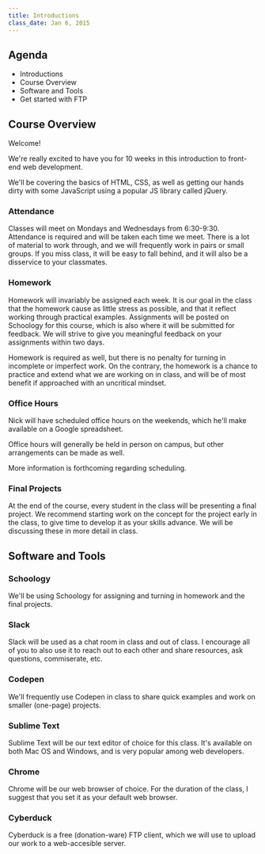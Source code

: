 ```yaml
---
title: Introductions
class_date: Jan 6, 2015
---
```


## Agenda

* Introductions
* Course Overview
* Software and Tools
* Get started with FTP


## Course Overview

Welcome!

We're really excited to have you for 10 weeks in this introduction to front-end web development.

We'll be covering the basics of HTML, CSS, as well as getting our hands dirty with some JavaScript using a popular JS library called jQuery.

### Attendance

Classes will meet on Mondays and Wednesdays from 6:30-9:30. Attendance is required and will be taken each time we meet. There is a lot of material to work through, and we will frequently work in pairs or small groups. If you miss class, it will be easy to fall behind, and it will also be a disservice to your classmates.

### Homework

Homework will invariably be assigned each week. It is our goal in the class that the homework cause as little stress as possible, and that it reflect working through practical examples. Assignments will be posted on Schoology for this course, which is also where it will be submitted for feedback. We will strive to give you meaningful feedback on your assignments within two days.

Homework is required as well, but there is no penalty for turning in incomplete or imperfect work. On the contrary, the homework is a chance to practice and extend what we are working on in class, and will be of most benefit if approached with an uncritical mindset.

### Office Hours

Nick will have scheduled office hours on the weekends, which he'll make available on a Google spreadsheet.

Office hours will generally be held in person on campus, but other arrangements can be made as well.

More information is forthcoming regarding scheduling.

### Final Projects

At the end of the course, every student in the class will be presenting a final project. We recommend starting work on the concept for the project early in the class, to give time to develop it as your skills advance. We will be discussing these in more detail in class.


## Software and Tools

### Schoology

We'll be using Schoology for assigning and turning in homework and the final projects.

### Slack

Slack will be used as a chat room in class and out of class. I encourage all of you to also use it to reach out to each other and share resources, ask questions, commiserate, etc.

### Codepen

We'll frequently use Codepen in class to share quick examples and work on smaller (one-page) projects.

### Sublime Text

Sublime Text will be our text editor of choice for this class. It's available on both Mac OS and Windows, and is very popular among web developers.

### Chrome

Chrome will be our web browser of choice. For the duration of the class, I suggest that you set it as your default web browser.

### Cyberduck

Cyberduck is a free (donation-ware) FTP client, which we will use to upload our work to a web-accesible server.